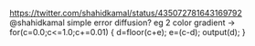 https://twitter.com/shahidkamal/status/435072781643169792 @shahidkamal simple error diffusion? eg 2 color gradient -&gt; for(c=0.0;c&lt;=1.0;c+=0.01) { d=floor(c+e); e=(c-d); output(d); }